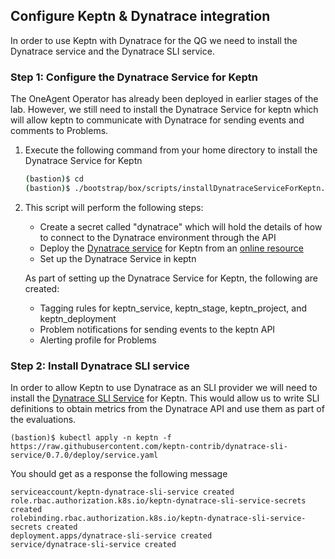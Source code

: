 ## Configure Keptn & Dynatrace integration
In order to use Keptn with Dynatrace for the QG we need to install the Dynatrace service and the Dynatrace SLI service.

### Step 1: Configure the Dynatrace Service for Keptn

The OneAgent Operator has already been deployed in earlier stages of the lab. However, we still need to install the Dynatrace Service for keptn which will allow keptn to communicate with Dynatrace for sending events and comments to Problems.

1. Execute the following command from your home directory to install the Dynatrace Service for Keptn

    ```bash
    (bastion)$ cd
    (bastion)$ ./bootstrap/box/scripts/installDynatraceServiceForKeptn.sh
    ```

1. This script will perform the following steps:
    - Create a secret called "dynatrace" which will hold the details of how to connect to the Dynatrace environment through the API
    - Deploy the [Dynatrace service](https://github.com/keptn-contrib/dynatrace-service) for Keptn from an [online resource](https://raw.githubusercontent.com/keptn-contrib/dynatrace-service/0.10.0/deploy/service.yaml)
    - Set up the Dynatrace Service in keptn

    As part of setting up the Dynatrace Service for Keptn, the following are created:
    - Tagging rules for keptn_service, keptn_stage, keptn_project, and keptn_deployment
    - Problem notifications for sending events to the keptn API
    - Alerting profile for Problems

### Step 2: Install Dynatrace SLI service
In order to allow Keptn to use Dynatrace as an SLI provider we will need to install the [Dynatrace SLI Service](https://github.com/keptn-contrib/dynatrace-sli-service) for Keptn. This would allow us to write SLI definitions to obtain metrics from the Dynatrace API and use them as part of the evaluations.

    (bastion)$ kubectl apply -n keptn -f https://raw.githubusercontent.com/keptn-contrib/dynatrace-sli-service/0.7.0/deploy/service.yaml 

You should get as a response the following message

    serviceaccount/keptn-dynatrace-sli-service created
    role.rbac.authorization.k8s.io/keptn-dynatrace-sli-service-secrets created
    rolebinding.rbac.authorization.k8s.io/keptn-dynatrace-sli-service-secrets created
    deployment.apps/dynatrace-sli-service created
    service/dynatrace-sli-service created
